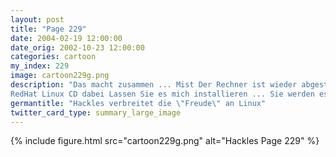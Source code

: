 ```yaml
---
layout: post
title: "Page 229"
date: 2004-02-19 12:00:00
date_orig: 2002-10-23 12:00:00
categories: cartoon
my_index: 229
image: cartoon229g.png
description: "Das macht zusammen ... Mist Der Rechner ist wieder abgestürzt Kein Wunder. Sieht aus als ob Sie Windows 3.11 benutzen Ich habe zufällig eine
RedHat Linux CD dabei Lassen Sie es mich installieren ... Sie werden es lieben Nur zu! Im Moment ist mir alles recht Viel Spaß mit ihrer neuen Linux Box Hackles"
germantitle: "Hackles verbreitet die \"Freude\" an Linux"
twitter_card_type: summary_large_image
---
```


{% include figure.html src="cartoon229g.png" alt="Hackles Page 229"  %}
